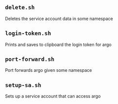 ## `delete.sh`
Deletes the service account data in some namespace

## `login-token.sh`
Prints and saves to clipboard the login token for argo

## `port-forward.sh`
Port forwards argo given some namespace

## `setup-sa.sh`
Sets up a service account that can access argo
